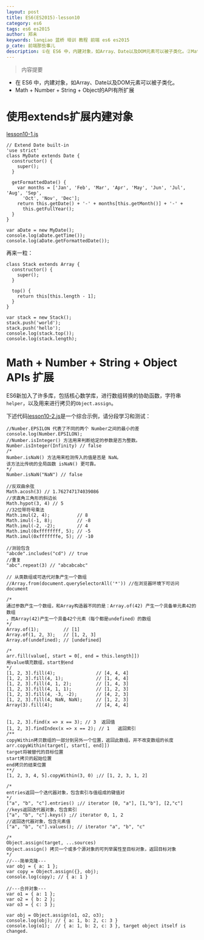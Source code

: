 ```yaml
---
layout: post
title: ES6(ES2015)-lesson10
category: es6
tags: es6 es2015
author: 郑未
keywords: lanqiao 蓝桥 培训 教程 前端 es6 es2015
p_cate: 前端那些事儿
description: ①在 ES6 中，内建对象，如Array、Date以及DOM元素可以被子类化。②Math + Number + String + Object APIs 扩展
---
```


>内容提要

- 在 ES6 中，内建对象，如Array、Date以及DOM元素可以被子类化。
- Math + Number + String + Object的API有所扩展

# 使用extends扩展内建对象

[lesson10-1.js](https://coding.net/u/lanqiao/p/frontAdvance/git/blob/master/es6/lesson10-1.js)

    // Extend Date built-in
    'use strict'
    class MyDate extends Date {
      constructor() {
        super();
      }

      getFormattedDate() {
        var months = ['Jan', 'Feb', 'Mar', 'Apr', 'May', 'Jun', 'Jul', 'Aug', 'Sep',
          'Oct', 'Nov', 'Dec'];
        return this.getDate() + '-' + months[this.getMonth()] + '-' +
          this.getFullYear();
      }
    }

    var aDate = new MyDate();
    console.log(aDate.getTime());
    console.log(aDate.getFormattedDate());

再来一粒：

    class Stack extends Array {
      constructor() {
        super();
      }

      top() {
        return this[this.length - 1];
      }
    }

    var stack = new Stack();
    stack.push('world');
    stack.push('hello');
    console.log(stack.top());
    console.log(stack.length);

# Math + Number + String + Object APIs 扩展

ES6新加入了许多库，包括核心数学库，进行数组转换的协助函数，字符串 `helper`，以及用来进行拷贝的`Object.assign`。

下述代码[lesson10-2.js](https://coding.net/u/lanqiao/p/frontAdvance/git/blob/master/es6/lesson10-2.js)是一个综合示例，请分段学习和测试：

    //Number.EPSILON 代表了不同的两个 Number之间的最小的差
    console.log(Number.EPSILON);
    //Number.isInteger() 方法用来判断给定的参数是否为整数。
    Number.isInteger(Infinity) // false
    /*
    Number.isNaN() 方法用来检测传入的值是否是 NaN。
    该方法比传统的全局函数 isNaN() 更可靠。
    */
    Number.isNaN("NaN") // false

    //反双曲余弦
    Math.acosh(3) // 1.762747174039086
    //求直角三角形的斜边长
    Math.hypot(3, 4) // 5
    //32位带符号乘法
    Math.imul(2, 4);          // 8
    Math.imul(-1, 8);         // -8
    Math.imul(-2, -2);        // 4
    Math.imul(0xffffffff, 5); // -5
    Math.imul(0xfffffffe, 5); // -10

    //测验包含
    "abcde".includes("cd") // true
    //重复
    "abc".repeat(3) // "abcabcabc"

    // 从类数组或可迭代对象产生一个数组
    //Array.from(document.querySelectorAll('*')) //在浏览器环境下可访问document

    /*
    通过参数产生一个数组，和Array构造器不同的是：Array.of(42) 产生一个具备单元素42的数组
    ，而Array(42)产生一个具备42个元素（每个都是undefined）的数组
    */
    Array.of(1);         // [1]
    Array.of(1, 2, 3);   // [1, 2, 3]
    Array.of(undefined); // [undefined]

    /*
    arr.fill(value[, start = 0[, end = this.length]])
    用value填充数组，start到end
    */
    [1, 2, 3].fill(4);               // [4, 4, 4]
    [1, 2, 3].fill(4, 1);            // [1, 4, 4]
    [1, 2, 3].fill(4, 1, 2);         // [1, 4, 3]
    [1, 2, 3].fill(4, 1, 1);         // [1, 2, 3]
    [1, 2, 3].fill(4, -3, -2);       // [4, 2, 3]
    [1, 2, 3].fill(4, NaN, NaN);     // [1, 2, 3]
    Array(3).fill(4);                // [4, 4, 4]


    [1, 2, 3].find(x => x == 3); // 3  返回值
    [1, 2, 3].findIndex(x => x == 2); // 1   返回索引
    /**
    copyWithin拷贝数组的一部分到另外一个位置，返回此数组，并不改变数组的长度
    arr.copyWithin(target[, start[, end]])
    target将被替代的目标位置
    start拷贝的起始位置
    end拷贝的结束位置
    **/
    [1, 2, 3, 4, 5].copyWithin(3, 0) ;// [1, 2, 3, 1, 2]

    /*
    entries返回一个迭代器对象，包含索引与值组成的键值对
    */
    ["a", "b", "c"].entries() ;// iterator [0, "a"], [1,"b"], [2,"c"]
    //keys返回迭代器对象，包含索引
    ["a", "b", "c"].keys() ;// iterator 0, 1, 2
    //返回迭代器对象，包含元素值
    ["a", "b", "c"].values(); // iterator "a", "b", "c"

    /*
    Object.assign(target, ...sources)
    Object.assign() 拷贝一个或多个源对象的可列举属性至目标对象，返回目标对象
    */
    //---简单克隆---
    var obj = { a: 1 };
    var copy = Object.assign({}, obj);
    console.log(copy); // { a: 1 }

    //---合并对象---
    var o1 = { a: 1 };
    var o2 = { b: 2 };
    var o3 = { c: 3 };

    var obj = Object.assign(o1, o2, o3);
    console.log(obj); // { a: 1, b: 2, c: 3 }
    console.log(o1);  // { a: 1, b: 2, c: 3 }, target object itself is changed.